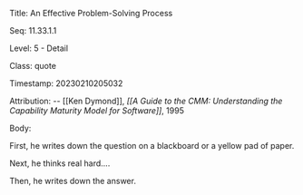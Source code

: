 Title:  An Effective Problem-Solving Process

Seq:    11.33.1.1

Level:  5 - Detail

Class:  quote

Timestamp: 20230210205032

Attribution: -- [[Ken Dymond]], *[[A Guide to the CMM: Understanding the Capability Maturity Model for Software]]*, 1995

Body:

First, he writes down the question on a blackboard or a yellow pad of paper.

Next, he thinks real hard....

Then, he writes down the answer.
